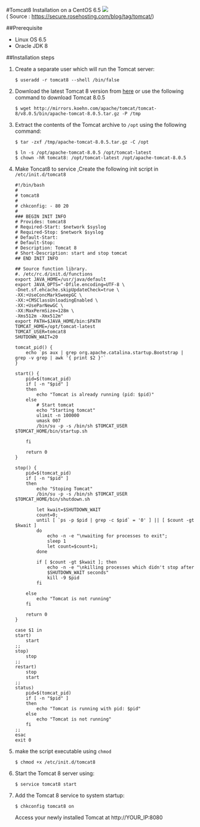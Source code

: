 #Tomcat8 Installation on a CentOS 6.5
![](https://www.rosehosting.com/blog/wp-content/uploads/2014/05/how-to-install-tomcat-8-on-centos-6-vps.png)  
( Source : https://secure.rosehosting.com/blog/tag/tomcat/)

##Prerequisite
  * Linux OS 6.5
  * Oracle JDK 8

##Installation steps
1. Create a separate user which will run the Tomcat server:
	
	```
	$ useradd -r tomcat8 --shell /bin/false 
	```
	
2. Download the latest Tomcat 8 version from [here](http://tomcat.apache.org/download-80.cgi) or use the following command to download Tomcat 8.0.5

	```
	$ wget http://mirrors.koehn.com/apache/tomcat/tomcat-8/v8.0.5/bin/apache-tomcat-8.0.5.tar.gz -P /tmp 
	```
	
3. Extract the contents of the Tomcat archive to `/opt` using the following command:

	```
	$ tar -zxf /tmp/apache-tomcat-8.0.5.tar.gz -C /opt
	```
	
	```
	$ ln -s /opt/apache-tomcat-8.0.5 /opt/tomcat-latest
	$ chown -hR tomcat8: /opt/tomcat-latest /opt/apache-tomcat-8.0.5
	```
	
4. Make Toncat8 to service ,Create the following init script in `/etc/init.d/tomcat8`

	```
	#!/bin/bash
	#
	# tomcat8
	#
	# chkconfig: - 80 20
	#
	### BEGIN INIT INFO
	# Provides: tomcat8
	# Required-Start: $network $syslog
	# Required-Stop: $network $syslog
	# Default-Start:
	# Default-Stop:
	# Description: Tomcat 8
	# Short-Description: start and stop tomcat
	## END INIT INFO	
	
	## Source function library.
	#. /etc/rc.d/init.d/functions
	export JAVA_HOME=/usr/java/default
	export JAVA_OPTS="-Dfile.encoding=UTF-8 \
  	-Dnet.sf.ehcache.skipUpdateCheck=true \
  	-XX:+UseConcMarkSweepGC \
  	-XX:+CMSClassUnloadingEnabled \
  	-XX:+UseParNewGC \
  	-XX:MaxPermSize=128m \
  	-Xms512m -Xmx512m"
	export PATH=$JAVA_HOME/bin:$PATH
	TOMCAT_HOME=/opt/tomcat-latest
	TOMCAT_USER=tomcat8
	SHUTDOWN_WAIT=20
	
	tomcat_pid() {
  		echo `ps aux | grep org.apache.catalina.startup.Bootstrap | grep -v grep | awk '{ print $2 }'`
	}
	
	start() {
  		pid=$(tomcat_pid)
  		if [ -n "$pid" ] 
  		then
    		echo "Tomcat is already running (pid: $pid)"
  		else
  			# Start tomcat
    		echo "Starting tomcat"
    		ulimit -n 100000
    		umask 007
    		/bin/su -p -s /bin/sh $TOMCAT_USER $TOMCAT_HOME/bin/startup.sh
    		
  		fi
  		
  		return 0
	}
  	
  	stop() {
  		pid=$(tomcat_pid)
  		if [ -n "$pid" ]
  		then
  			echo "Stoping Tomcat"
    		/bin/su -p -s /bin/sh $TOMCAT_USER $TOMCAT_HOME/bin/shutdown.sh

    		let kwait=$SHUTDOWN_WAIT
    		count=0;
    		until [ `ps -p $pid | grep -c $pid` = '0' ] || [ $count -gt $kwait ]
    		do
      			echo -n -e "\nwaiting for processes to exit";
      			sleep 1
      			let count=$count+1;
    		done

    		if [ $count -gt $kwait ]; then
      			echo -n -e "\nkilling processes which didn't stop after
      			$SHUTDOWN_WAIT seconds"
      			kill -9 $pid
  		  	fi
  		  	
  		else
    		echo "Tomcat is not running"
  		fi
  		
  		return 0
	}
	
	case $1 in
	start)
  		start
	;; 
	stop)   
  		stop
	;; 
	restart)
  		stop
  		start
	;;
	status)
  		pid=$(tomcat_pid)
  		if [ -n "$pid" ]
  		then
    		echo "Tomcat is running with pid: $pid"
  		else
    		echo "Tomcat is not running"
  		fi
	;; 
	esac    
	exit 0

	```


	
5. make the script executable using `chmod`

	```
	$ chmod +x /etc/init.d/tomcat8
	```
	
6. Start the Tomcat 8 server using:

	```
	$ service tomcat8 start
	```
	
7. Add the Tomcat 8 service to system startup:

	```
	$ chkconfig tomcat8 on
	```
	
	Access your newly installed Tomcat at http://YOUR_IP:8080